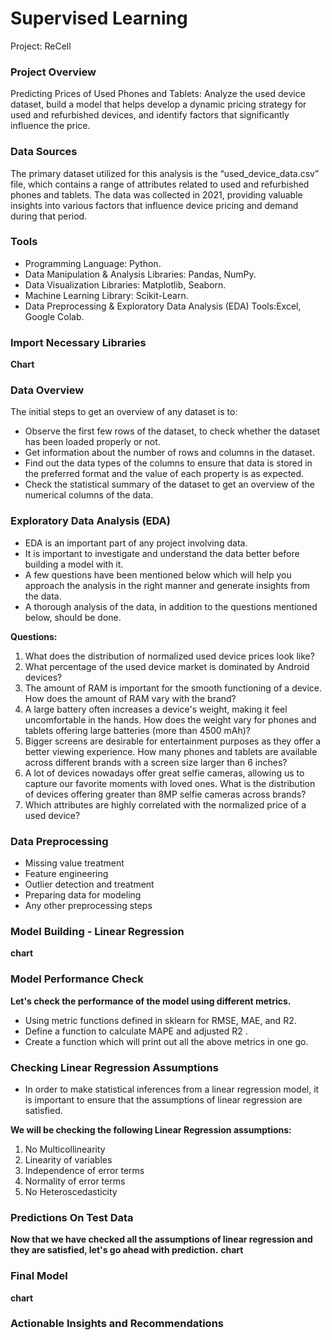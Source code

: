 # Supervised Learning
Project: ReCell

### Project Overview

Predicting Prices of Used Phones and Tablets: Analyze the used device dataset, build a model that helps develop a dynamic pricing strategy for used and refurbished devices, and identify factors that significantly influence the price.

### Data Sources

The primary dataset utilized for this analysis is the “used_device_data.csv” file, which contains a range of attributes related to used and refurbished phones and tablets. The data was collected in 2021, providing valuable insights into various factors that influence device pricing and demand during that period.

### Tools

- Programming Language: Python.
- Data Manipulation & Analysis Libraries: Pandas, NumPy.
- Data Visualization Libraries: Matplotlib, Seaborn.
- Machine Learning Library: Scikit-Learn.
- Data Preprocessing & Exploratory Data Analysis (EDA) Tools:Excel, Google Colab.

### Import Necessary Libraries
**Chart**

### Data Overview

  The initial steps to get an overview of any dataset is to:
  - Observe the first few rows of the dataset, to check whether the dataset has been loaded properly or not.
  - Get information about the number of rows and columns in the dataset.
  - Find out the data types of the columns to ensure that data is stored in the preferred format and the value of each property is as expected.
  - Check the statistical summary of the dataset to get an overview of the numerical columns of the data.

### Exploratory Data Analysis (EDA)

- EDA is an important part of any project involving data.
- It is important to investigate and understand the data better before building a model with it.
- A few questions have been mentioned below which will help you approach the analysis in the right manner and generate insights from the data.
- A thorough analysis of the data, in addition to the questions mentioned below, should be done.

**Questions:**
1. What does the distribution of normalized used device prices look like?
2. What percentage of the used device market is dominated by Android devices?
3. The amount of RAM is important for the smooth functioning of a device. How does the amount of RAM vary with the brand?
4. A large battery often increases a device's weight, making it feel uncomfortable in the hands. How does the weight vary for phones and tablets offering large batteries (more than 4500 mAh)?
5. Bigger screens are desirable for entertainment purposes as they offer a better viewing experience. How many phones and tablets are available across different brands with a screen size larger than 6 inches?
6. A lot of devices nowadays offer great selfie cameras, allowing us to capture our favorite moments with loved ones. What is the distribution of devices offering greater than 8MP selfie cameras across brands?
7. Which attributes are highly correlated with the normalized price of a used device?

### Data Preprocessing

- Missing value treatment
- Feature engineering 
- Outlier detection and treatment
- Preparing data for modeling
- Any other preprocessing steps 

### Model Building - Linear Regression
**chart**

### Model Performance Check
**Let's check the performance of the model using different metrics.**
- Using metric functions defined in sklearn for RMSE, MAE, and  R2.
- Define a function to calculate MAPE and adjusted  R2 .
- Create a function which will print out all the above metrics in one go.

### Checking Linear Regression Assumptions
- In order to make statistical inferences from a linear regression model, it is important to ensure that the assumptions of linear regression are satisfied.

**We will be checking the following Linear Regression assumptions:**
1. No Multicollinearity
2. Linearity of variables
3. Independence of error terms
4. Normality of error terms
5. No Heteroscedasticity
   
### Predictions On Test Data
**Now that we have checked all the assumptions of linear regression and they are satisfied, let's go ahead with prediction.**
 **chart**
 
### Final Model
**chart**

### Actionable Insights and Recommendations
